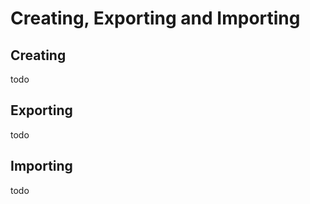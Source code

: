 # Creating, Exporting and Importing

## Creating

todo

## Exporting

todo

## Importing

todo





